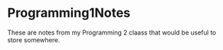 # Programming1Notes
These are notes from my Programming 2 claass that would be useful to store somewhere.
